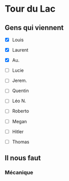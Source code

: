 Tour du Lac
===========


Gens qui viennent
----------------
- [x]	Louis
- [x]	Laurent
- [x]	Au.
- [ ]	Lucie
- [ ]	Jerem.
- [ ]	Quentin
- [ ]	Léo N.
- [ ]	Roberto
- [ ]	Megan
- [ ]	Hitler
- [ ]	Thomas


Il nous faut
------------

###	Mécanique

